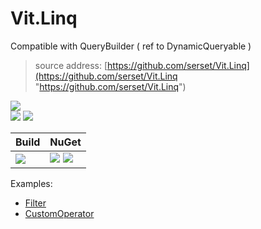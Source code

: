 ﻿
# Vit.Linq
Compatible with QueryBuilder ( ref to DynamicQueryable )
>source address: [https://github.com/serset/Vit.Linq](https://github.com/serset/Vit.Linq "https://github.com/serset/Vit.Linq")    

![](https://img.shields.io/github/license/Serset/Vit.Linq.svg)  
![](https://img.shields.io/github/repo-size/Serset/Vit.Linq.svg)  ![](https://img.shields.io/github/last-commit/Serset/Vit.Linq.svg)  
 

| Build | NuGet |
| -------- | -------- |
|![](https://github.com/serset/Vit.Linq/workflows/ki_multibranch/badge.svg) | [![](https://img.shields.io/nuget/v/Vit.Linq.svg)](https://www.nuget.org/packages/Vit.Linq/) ![](https://img.shields.io/nuget/dt/Vit.Linq.svg) |

 
Examples:  
- [Filter](src/Test/Vit.Linq.MsTest/Filter/Filter_TestBase.cs)  
- [CustomOperator](src/Test/Vit.Linq.MsTest/Filter/CustomOperator_Test.cs)  

